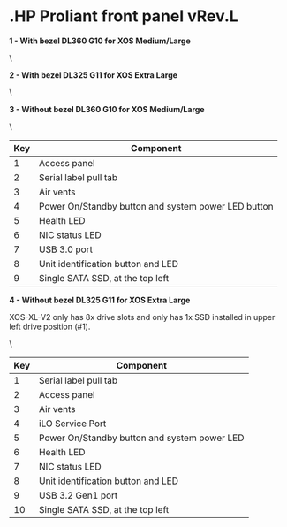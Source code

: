 # .HP Proliant front panel vRev.L

**1 - With bezel DL360 G10 for XOS Medium/Large**



\


**2 - With bezel DL325 G11 for XOS  Extra Large**



\


**3 - Without bezel DL360 G10 for XOS Medium/Large**



\


| Key | Component                                           |
| --- | --------------------------------------------------- |
| 1   | Access panel                                        |
| 2   | Serial label pull tab                               |
| 3   | Air vents                                           |
| 4   | Power On/Standby button and system power LED button |
| 5   | Health LED                                          |
| 6   | NIC status LED                                      |
| 7   | USB 3.0 port                                        |
| 8   | Unit identification button and LED                  |
| 9   | Single SATA SSD, at the top left                    |

**4 - Without bezel DL325 G11 for XOS Extra Large**

XOS-XL-V2 only has 8x drive slots and only has 1x SSD installed in upper left drive position (#1).

\




| Key | Component                                    |
| --- | -------------------------------------------- |
| 1   | Serial label pull tab                        |
| 2   | Access panel                                 |
| 3   | Air vents                                    |
| 4   | iLO Service Port                             |
| 5   | Power On/Standby button and system power LED |
| 6   | Health LED                                   |
| 7   | NIC status LED                               |
| 8   | Unit identification button and LED           |
| 9   | USB 3.2 Gen1 port                            |
| 10  | Single SATA SSD, at the top left             |
